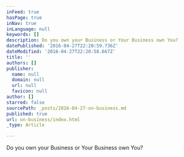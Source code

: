 ```yaml
---
inFeed: true
hasPage: true
inNav: true
inLanguage: null
keywords: []
description: Do you own your Business or Your Business own You?
datePublished: '2016-04-27T22:20:59.736Z'
dateModified: '2016-04-27T22:20:58.667Z'
title: ''
authors: []
publisher:
  name: null
  domain: null
  url: null
  favicon: null
author: []
starred: false
sourcePath: _posts/2016-04-27-on-business.md
published: true
url: on-business/index.html
_type: Article

---
```

Do you own your Business or Your Business own You?